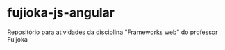# fujioka-js-angular
Repositório para atividades da disciplina "Frameworks web" do professor Fuijoka
